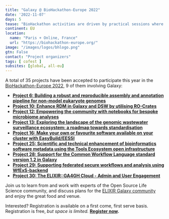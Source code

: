 ```yaml
---
title: "Galaxy @ BioHackathon-Europe 2022"
date: '2022-11-07'
days: 5
tease: "BioHackathon activities are driven by practical sessions where people gather, discuss, and implement ideas and projects during intensive and productive coding sessions"
continent: EU
location:
  name: "Paris + Online, France"
  url: "https://biohackathon-europe.org/"
image: "/images/logos/bhlogo.png"
gtn: False
contact: "Project organizers"
tags: [ cofest ]
subsites: [global, all-eu]
---
```


A total of 35 projects have been accepted to participate this year in the [BioHackathon-Europe 2022](https://biohackathon-europe.org/), 9 of them involving Galaxy:

* **[Project 6: Building a robust and reproducible assembly and annotation pipeline for non-model eukaryote genomes](https://github.com/elixir-europe/biohackathon-projects-2022/blob/563eddbfac9b71f88476a53c997b44d8c1e2cc3b/6/README.md)**
* **[Project 10: Enhance RDM in Galaxy and DSW by utilising RO-Crates](https://github.com/elixir-europe/biohackathon-projects-2022/blob/563eddbfac9b71f88476a53c997b44d8c1e2cc3b/10/README.md)**
* **[Project 12: Empowering the community with notebooks for bespoke microbiome analyses](https://github.com/elixir-europe/biohackathon-projects-2022/blob/a3324800cd85d087efe7286251e119e5b34bdf7b/12/README.md)**
* **[Project 13: Exploring the landscape of the genomic wastewater surveillance ecosystem: a roadmap towards standardisation](https://github.com/elixir-europe/biohackathon-projects-2022/blob/563eddbfac9b71f88476a53c997b44d8c1e2cc3b/13/README.md)**
* **[Project 16: Make your own or favourite software available on your cluster with EasyBuild/EESSI](https://github.com/elixir-europe/biohackathon-projects-2022/blob/bf24d38b4b0938ee72c6351fd046beddf1cafc72/16/README.md)**
* **[Project 25: Scientific and technical enhancement of bioinformatics software metadata using the Tools Ecosystem open infrastructure](https://github.com/elixir-europe/biohackathon-projects-2022/blob/563eddbfac9b71f88476a53c997b44d8c1e2cc3b/25/README.md)**
* **[Project 28: Support for the Common Workflow Language standard version 1.2 in Galaxy](https://github.com/elixir-europe/biohackathon-projects-2022/blob/563eddbfac9b71f88476a53c997b44d8c1e2cc3b/28/README.md)**
* **[Project 29: Supporting federated secure workflows and analysis using WfExS-backend](https://github.com/elixir-europe/biohackathon-projects-2022/blob/563eddbfac9b71f88476a53c997b44d8c1e2cc3b/29/README.md)**
* **[Project 30: The ELIXIR::GA4GH Cloud - Admin and User Engagement](https://github.com/elixir-europe/biohackathon-projects-2022/blob/563eddbfac9b71f88476a53c997b44d8c1e2cc3b/30/README.md)**


Join us to learn from and work with experts of the Open Source Life Science community, and discuss plans for the [ELIXIR Galaxy community](https://elixir-europe.org/communities/galaxy) and enjoy the great food and venue.

Interested? Registration is available on a first come, first serve basis. Registration is free, *but space is limited.* **[Register now](https://biohackathon-europe.org/registration.html).**
